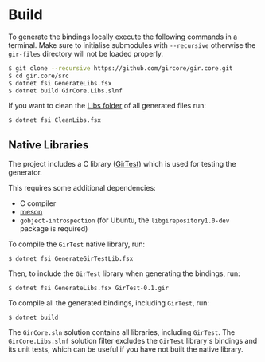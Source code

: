 # Build

To generate the bindings locally execute the following commands in a terminal. Make sure to initialise submodules with `--recursive` otherwise the `gir-files` directory will not be loaded properly.

```sh
$ git clone --recursive https://github.com/gircore/gir.core.git
$ cd gir.core/src
$ dotnet fsi GenerateLibs.fsx
$ dotnet build GirCore.Libs.slnf
```

If you want to clean the [Libs folder](src/Libs) of all generated files run:

    $ dotnet fsi CleanLibs.fsx

## Native Libraries

The project includes a C library ([GirTest](src/Native/GirTest)) which is used for testing the generator.

This requires some additional dependencies:
- C compiler
- [meson](https://mesonbuild.com/SimpleStart.html)
- `gobject-introspection` (for Ubuntu, the `libgirepository1.0-dev` package is required)

To compile the `GirTest` native library, run:

    $ dotnet fsi GenerateGirTestLib.fsx

Then, to include the `GirTest` library when generating the bindings, run:

    $ dotnet fsi GenerateLibs.fsx GirTest-0.1.gir

To compile all the generated bindings, including `GirTest`, run:

    $ dotnet build

The `GirCore.sln` solution contains all libraries, including `GirTest`.
The `GirCore.Libs.slnf` solution filter excludes the `GirTest` library's bindings and its unit tests, which can be useful if you have not built the native library.
